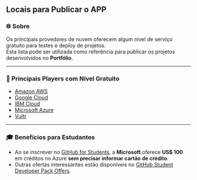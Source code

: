 ## Locais para Publicar o APP

### 🌐 Sobre
Os principais provedores de nuvem oferecem algum nível de serviço gratuito para testes e deploy de projetos.  
Esta lista pode ser utilizada como referência para publicar os projetos desenvolvidos no **Portfólio**.

---

### 🔑 Principais Players com Nível Gratuito
- [Amazon AWS](https://aws.amazon.com/free/)
- [Google Cloud](https://cloud.google.com/free)
- [IBM Cloud](https://www.ibm.com/cloud/free)
- [Microsoft Azure](https://azure.microsoft.com/free)
- [Vultr](https://www.vultr.com/free-cloud/)

---

### 🎓 Benefícios para Estudantes
- Ao se inscrever no [GitHub for Students](https://education.github.com/pack), a **Microsoft** oferece **US$ 100** em créditos no Azure **sem precisar informar cartão de crédito**.
- Outras ofertas interessantes estão disponíveis no [GitHub Student Developer Pack Offers](https://education.github.com/pack/offers).
